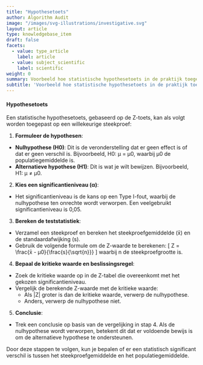 ```yaml
---
title: "Hypothesetoets"
author: Algorithm Audit
image: "/images/svg-illustrations/investigative.svg"
layout: article
type: knowledgebase_item
draft: false
facets:
  - value: type_article
    label: article
  - value: subject_scientific
    label: scientific
weight: 0
summary: Voorbeeld hoe statistische hypothesetoets in de praktijk toegepast kan worden 
subtitle: 'Voorbeeld hoe statistische hypothesetoets in de praktijk toegepast kan worden '
---
```


#### **Hypothesetoets**

Een statistische hypothesetoets, gebaseerd op de Z-toets, kan als volgt worden toegepast op een willekeurige steekproef:

1. **Formuleer de hypothesen**:
  - **Nulhypothese (H0)**: Dit is de veronderstelling dat er geen effect is of dat er geen verschil is. Bijvoorbeeld, H0: μ = μ0, waarbij μ0 de populatiegemiddelde is.
  - **Alternatieve hypothese (H1)**: Dit is wat je wilt bewijzen. Bijvoorbeeld, H1: μ ≠ μ0.

2. **Kies een significantieniveau (α)**:
  - Het significantieniveau is de kans op een Type I-fout, waarbij de nulhypothese ten onrechte wordt verworpen. Een veelgebruikt significantieniveau is 0,05.

3. **Bereken de teststatistiek**:
  - Verzamel een steekproef en bereken het steekproefgemiddelde (x̄) en de standaardafwijking (s).
  - Gebruik de volgende formule om de Z-waarde te berekenen:
    \[
    Z = \frac{x̄ - μ0}{\frac{s}{\sqrt{n}}}
    \]
    waarbij n de steekproefgrootte is.

4. **Bepaal de kritieke waarde en beslissingsregel**:
  - Zoek de kritieke waarde op in de Z-tabel die overeenkomt met het gekozen significantieniveau.
  - Vergelijk de berekende Z-waarde met de kritieke waarde:
    - Als |Z| groter is dan de kritieke waarde, verwerp de nulhypothese.
    - Anders, verwerp de nulhypothese niet.

5. **Conclusie**:
  - Trek een conclusie op basis van de vergelijking in stap 4. Als de nulhypothese wordt verworpen, betekent dit dat er voldoende bewijs is om de alternatieve hypothese te ondersteunen.

Door deze stappen te volgen, kun je bepalen of er een statistisch significant verschil is tussen het steekproefgemiddelde en het populatiegemiddelde.